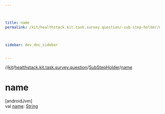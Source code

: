```yaml
---



title: name
permalink: /kit/healthstack.kit.task.survey.question/-sub-step-holder/name.html



sidebar: dev_doc_sidebar


---
```




//[kit](/kit.html)/[healthstack.kit.task.survey.question](../index.html)/[SubStepHolder](index.html)/[name](name.html)



# name



[androidJvm]\
val [name](name.html): [String](https://kotlinlang.org/api/latest/jvm/stdlib/kotlin/-string/index.html)






